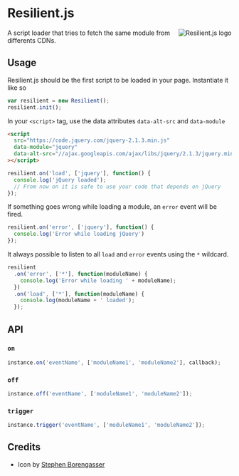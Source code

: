 # Resilient.js
<img src="https://raw.github.com/caiogondim/resilient.js/icon/icon.svg" alt="Resilient.js logo" align="right" />

A script loader that tries to fetch the same module from differents CDNs.


## Usage

Resilient.js should be the first script to be loaded in your page.
Instantiate it like so

```js
var resilient = new Resilient();
resilient.init();
```

In your `<script>` tag, use the data attributes `data-alt-src` and `data-module`

```html
<script
  src="https://code.jquery.com/jquery-2.1.3.min.js"
  data-module="jquery"
  data-alt-src="//ajax.googleapis.com/ajax/libs/jquery/2.1.3/jquery.min.js"
></script>
```

```js
resilient.on('load', ['jquery'], function() {
  console.log('jQuery loaded');
  // From now on it is safe to use your code that depends on jQuery
});
```

If something goes wrong while loading a module, an `error` event will be fired.

```js
resilient.on('error', ['jquery'], function() {
  console.log('Error while loading jQuery')
});
```

It always possible to listen to all `load` and `error` events using the `*`
wildcard.

```js
resilient
  .on('error', ['*'], function(moduleName) {
    console.log('Error while loading ' + moduleName);
  })
  .on('load', ['*'], function(moduleName) {
    console.log(moduleName + ' loaded');
  });
```


## API

### `on`

```js
instance.on('eventName', ['moduleName1', 'moduleName2'], callback);
```

### `off`

```js
instance.off('eventName', ['moduleName1', 'moduleName2']);
```

### `trigger`

```js
instance.trigger('eventName', ['moduleName1', 'moduleName2']);
```

## Credits

- Icon by [Stephen Borengasser](http://thenounproject.com/term/resilient/38883/)
